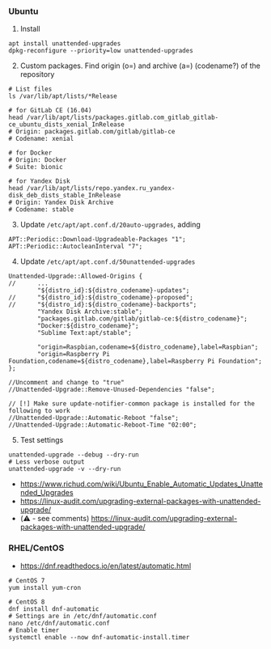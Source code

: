 ### Ubuntu

1. Install
```shell
apt install unattended-upgrades
dpkg-reconfigure --priority=low unattended-upgrades
```

2. Custom packages. Find origin (o=) and archive (a=) (codename?) of the repository
```shell
# List files
ls /var/lib/apt/lists/*Release

# for GitLab CE (16.04)
head /var/lib/apt/lists/packages.gitlab.com_gitlab_gitlab-ce_ubuntu_dists_xenial_InRelease
# Origin: packages.gitlab.com/gitlab/gitlab-ce
# Codename: xenial

# for Docker
# Origin: Docker
# Suite: bionic

# for Yandex Disk
head /var/lib/apt/lists/repo.yandex.ru_yandex-disk_deb_dists_stable_InRelease
# Origin: Yandex Disk Archive
# Codename: stable
```

3. Update `/etc/apt/apt.conf.d/20auto-upgrades`, adding
```
APT::Periodic::Download-Upgradeable-Packages "1";
APT::Periodic::AutocleanInterval "7";
```

4. Update `/etc/apt/apt.conf.d/50unattended-upgrades`
```
Unattended-Upgrade::Allowed-Origins {
//      ...
        "${distro_id}:${distro_codename}-updates";
//      "${distro_id}:${distro_codename}-proposed";
//      "${distro_id}:${distro_codename}-backports";
        "Yandex Disk Archive:stable";
        "packages.gitlab.com/gitlab/gitlab-ce:${distro_codename}";
        "Docker:${distro_codename}";
        "Sublime Text:apt/stable";

        "origin=Raspbian,codename=${distro_codename},label=Raspbian";
        "origin=Raspberry Pi Foundation,codename=${distro_codename},label=Raspberry Pi Foundation";
};

//Uncomment and change to "true"
//Unattended-Upgrade::Remove-Unused-Dependencies "false";

// [!] Make sure update-notifier-common package is installed for the following to work
//Unattended-Upgrade::Automatic-Reboot "false";
//Unattended-Upgrade::Automatic-Reboot-Time "02:00";
```

5. Test settings
```shell
unattended-upgrade --debug --dry-run
# Less verbose output
unattended-upgrade -v --dry-run
```

* https://www.richud.com/wiki/Ubuntu_Enable_Automatic_Updates_Unattended_Upgrades
* https://linux-audit.com/upgrading-external-packages-with-unattended-upgrade/
* (:warning: - see comments) https://linux-audit.com/upgrading-external-packages-with-unattended-upgrade/

### RHEL/CentOS

* https://dnf.readthedocs.io/en/latest/automatic.html

```
# CentOS 7
yum install yum-cron

# CentOS 8
dnf install dnf-automatic
# Settings are in /etc/dnf/automatic.conf
nano /etc/dnf/automatic.conf
# Enable timer
systemctl enable --now dnf-automatic-install.timer
```
